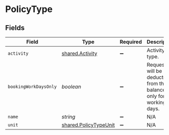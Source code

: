 # PolicyType


## Fields

| Field                                                                 | Type                                                                  | Required                                                              | Description                                                           |
| --------------------------------------------------------------------- | --------------------------------------------------------------------- | --------------------------------------------------------------------- | --------------------------------------------------------------------- |
| `activity`                                                            | [shared.Activity](../../../sdk/models/shared/activity.md)             | :heavy_minus_sign:                                                    | Activity type.                                                        |
| `bookingWorkDaysOnly`                                                 | *boolean*                                                             | :heavy_minus_sign:                                                    | Requests will be deducted from the balance only for working days.     |
| `name`                                                                | *string*                                                              | :heavy_minus_sign:                                                    | N/A                                                                   |
| `unit`                                                                | [shared.PolicyTypeUnit](../../../sdk/models/shared/policytypeunit.md) | :heavy_minus_sign:                                                    | N/A                                                                   |